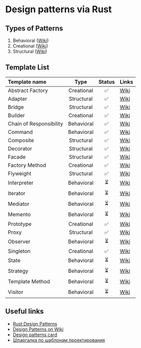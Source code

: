 # Design patterns via Rust

## Types of Patterns

1. Behavioral ([Wiki](https://en.wikipedia.org/wiki/Behavioral_pattern))
1. Creational ([Wiki](https://en.wikipedia.org/wiki/Creational_pattern))
1. Structural ([Wiki](https://en.wikipedia.org/wiki/Structural_pattern))

## Template List

Template name           |    Type    | Status | Links                                                                 |
:-----------------------|:----------:|:------:|:----------------------------------------------------------------------|
Abstract Factory        | Creational |   ✅   | [Wiki](https://en.wikipedia.org/wiki/Abstract_factory_pattern)        |
Adapter                 | Structural |   ✅   | [Wiki](https://en.wikipedia.org/wiki/Adapter_pattern)                 |
Bridge                  | Structural |   ✅   | [Wiki](https://en.wikipedia.org/wiki/Bridge_pattern)                  |
Builder                 | Creational |   ✅   | [Wiki](https://en.wikipedia.org/wiki/Builder_pattern)                 |
Chain of Responsibility | Behavioral |   ✅   | [Wiki](https://en.wikipedia.org/wiki/Chain-of-responsibility_pattern) |
Command                 | Behavioral |   ✅   | [Wiki](https://en.wikipedia.org/wiki/Command_pattern)                 |
Composite               | Structural |   ✅   | [Wiki](https://en.wikipedia.org/wiki/Composite_pattern)               |
Decorator               | Structural |   ✅   | [Wiki](https://en.wikipedia.org/wiki/Decorator_pattern)               |
Facade                  | Structural |   ✅   | [Wiki](https://en.wikipedia.org/wiki/Facade_pattern)                  |
Factory Method          | Creational |   ✅   | [Wiki](https://en.wikipedia.org/wiki/Factory_method_pattern)          |
Flyweight               | Structural |   ✅   | [Wiki](https://en.wikipedia.org/wiki/Flyweight_pattern)               |
Interpreter             | Behavioral |   ⏳   | [Wiki](https://en.wikipedia.org/wiki/Interpreter_pattern)             |
Iterator                | Behavioral |   ⏳   | [Wiki](https://en.wikipedia.org/wiki/Iterator_pattern)                |
Mediator                | Behavioral |   ⏳   | [Wiki](https://en.wikipedia.org/wiki/Mediator_pattern)                |
Memento                 | Behavioral |   ⏳   | [Wiki](https://en.wikipedia.org/wiki/Memento_pattern)                 |
Prototype               | Creational |   ✅   | [Wiki](https://en.wikipedia.org/wiki/Prototype_pattern)               |
Proxy                   | Structural |   ✅   | [Wiki](https://en.wikipedia.org/wiki/Proxy_pattern)                   |
Observer                | Behavioral |   ⏳   | [Wiki](https://en.wikipedia.org/wiki/Observer_pattern)                |
Singleton               | Creational |   ✅   | [Wiki](https://en.wikipedia.org/wiki/Singleton_pattern)               |
State                   | Behavioral |   ⏳   | [Wiki](https://en.wikipedia.org/wiki/State_pattern)                   |
Strategy                | Behavioral |   ⏳   | [Wiki](https://en.wikipedia.org/wiki/Strategy_pattern)                |
Template Method         | Behavioral |   ⏳   | [Wiki](https://en.wikipedia.org/wiki/Template_method_pattern)         |
Visitor                 | Behavioral |   ⏳   | [Wiki](https://en.wikipedia.org/wiki/Visitor_pattern)                 |

## Useful links

* [Rust Design Patterns](https://rust-unofficial.github.io/patterns/intro.html)
* [Design Patterns on Wiki](https://en.wikipedia.org/wiki/Design_Patterns)
* [Design patterns card](http://www.mcdonaldland.info/files/designpatterns/designpatternscard.pdf)
* [Шпаргалка по шаблонам проектирования](https://habrahabr.ru/post/210288/)
